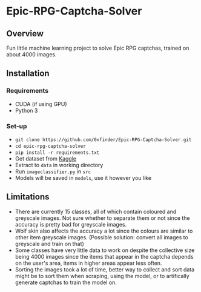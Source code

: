 # Epic-RPG-Captcha-Solver

## Overview

Fun little machine learning project to solve Epic RPG captchas, trained on about 4000 images.

## Installation

### Requirements

- CUDA (if using GPU)
- Python 3

### Set-up

- ```git clone https://github.com/0xfinder/Epic-RPG-Captcha-Solver.git```
- ```cd epic-rpg-captcha-solver```
- ```pip install -r requirements.txt```
- Get dataset from [Kaggle](https://www.kaggle.com/evriskon/epic-rpg-captcha)
- Extract to ```data``` in working directory
- Run `imageclassifier.py` in `src`
- Models will be saved in `models`, use it however you like

## Limitations

- There are currently 15 classes, all of which contain coloured and greyscale images. Not sure whether to separate them or not since the accuracy is pretty bad for greyscale images.
- Wolf skin also affects the accuracy a lot since the colours are similar to other item greyscale images. (Possible solution: convert all images to greyscale and train on that)
- Some classes have very little data to work on despite the collective size being 4000 images since the items that appear in the captcha depends on the user's area, items in higher areas appear less often.
- Sorting the images took a lot of time, better way to collect and sort data might be to sort them when scraping, using the model, or to artifically generate captchas to train the model on.
